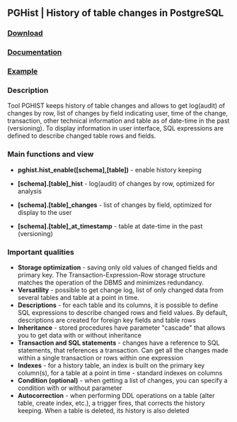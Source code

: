 ## PGHist | History of table changes in PostgreSQL

### [Download](https://pghist.org/en/download/) ###
### [Documentation](https://pghist.org/en/documentation/) ### 
### [Example](https://pghist.org/en/#example-simple) ### 

### Description ###

Tool PGHIST keeps history of table changes and allows to get log(audit) of changes by row, list of changes by field indicating user,
time of the change, transaction, other technical information and table as of date-time in the past (versioning).
To display information in user interface, SQL expressions are defined to describe changed table rows and fields.


### Main functions and view ###
  
*   **pghist.hist\_enable(\[schema\],\[table\])** - enable history keeping 

*   **\[schema\].\[table\]_hist** - log(audit) of changes by row, optimized for analysis
  
*   **\[schema\].\[table\]\_changes** - list of changes by field, optimized for display to the user

*   **\[schema\].\[table\]\_at\_timestamp** - table at date-time in the past (versioning)
  

### Important qualities ### 

*   **Storage optimization** - saving only old values of changed fields and primary key. The Transaction-Expression-Row storage structure matches the operation of the DBMS and minimizes redundancy.
*   **Versatility** - possible to get change log, list of only changed data from several tables and table at a point in time.
*   **Descriptions** - for each table and its columns, it is possible to define SQL expressions to describe changed rows and field values. By default, descriptions are created for foreign key fields and table rows
*   **Inheritance** - stored procedures have parameter "cascade" that allows you to get data with or without inheritance
*   **Transaction and SQL statements** - changes have a reference to SQL statements, that references a transaction. Can get all the changes made within a single transaction or rows within one expression
*   **Indexes** - for a history table, an index is built on the primary key column(s), for a table at a point in time - standard indexes on columns
*   **Condition (optional)** - when getting a list of changes, you can specify a condition with or without parameter
*   **Autocorrection** - when performing DDL operations on a table (alter table, create index, etc.), a trigger fires, that corrects the history keeping. When a table is deleted, its history is also deleted

